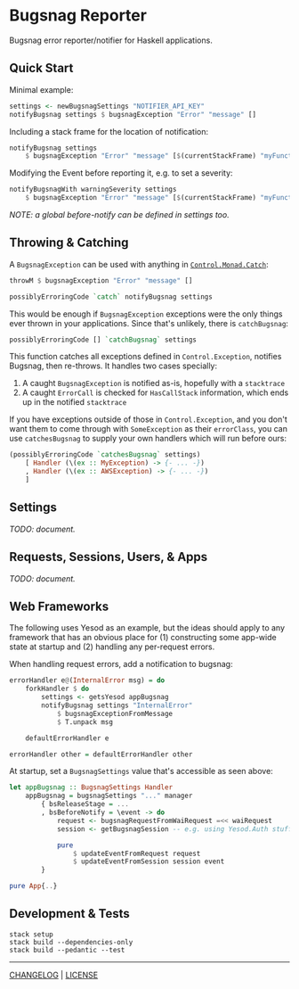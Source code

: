 # Bugsnag Reporter

Bugsnag error reporter/notifier for Haskell applications.

## Quick Start

Minimal example:

```hs
settings <- newBugsnagSettings "NOTIFIER_API_KEY"
notifyBugsnag settings $ bugsnagException "Error" "message" []
```

Including a stack frame for the location of notification:

```hs
notifyBugsnag settings
    $ bugsnagException "Error" "message" [$(currentStackFrame) "myFunction"]
```

Modifying the Event before reporting it, e.g. to set a severity:

```hs
notifyBugsnagWith warningSeverity settings
    $ bugsnagException "Error" "message" [$(currentStackFrame) "myFunction"])
```

*NOTE: a global before-notify can be defined in settings too.*

## Throwing & Catching

A `BugsnagException` can be used with anything in
[`Control.Monad.Catch`][exceptions]:

[exceptions]: http://hackage.haskell.org/package/exceptions

```hs
throwM $ bugsnagException "Error" "message" []
```

```hs
possiblyErroringCode `catch` notifyBugsnag settings
```

This would be enough if `BugsnagException` exceptions were the only things ever
thrown in your applications. Since that's unlikely, there is `catchBugsnag`:

```hs
possiblyErroringCode [] `catchBugsnag` settings
```

This function catches all exceptions defined in `Control.Exception`, notifies
Bugsnag, then re-throws. It handles two cases specially:

1. A caught `BugsnagException` is notified as-is, hopefully with a `stacktrace`
1. A caught `ErrorCall` is checked for `HasCallStack` information, which ends up
   in the notified `stacktrace`

If you have exceptions outside of those in `Control.Exception`, and you don't
want them to come through with `SomeException` as their `errorClass`, you can
use `catchesBugsnag` to supply your own handlers which will run before ours:

```hs
(possiblyErroringCode `catchesBugsnag` settings)
    [ Handler (\(ex :: MyException) -> {- ... -})
    , Handler (\(ex :: AWSException) -> {- ... -})
    ]
```

## Settings

*TODO: document.*

## Requests, Sessions, Users, & Apps

*TODO: document.*

## Web Frameworks

The following uses Yesod as an example, but the ideas should apply to any
framework that has an obvious place for (1) constructing some app-wide state at
startup and (2) handling any per-request errors.

When handling request errors, add a notification to bugsnag:

```hs
errorHandler e@(InternalError msg) = do
    forkHandler $ do
        settings <- getsYesod appBugsnag
        notifyBugsnag settings "InternalError"
            $ bugsnagExceptionFromMessage
            $ T.unpack msg

    defaultErrorHandler e

errorHandler other = defaultErrorHandler other
```

At startup, set a `BugsnagSettings` value that's accessible as seen above:

```hs
let appBugsnag :: BugsnagSettings Handler
    appBugsnag = bugsnagSettings "..." manager
        { bsReleaseStage = ...
        , bsBeforeNotify = \event -> do
            request <- bugsnagRequestFromWaiRequest =<< waiRequest
            session <- getBugsnagSession -- e.g. using Yesod.Auth stuff

            pure
                $ updateEventFromRequest request
                $ updateEventFromSession session event
        }

pure App{..}
```

## Development & Tests

```console
stack setup
stack build --dependencies-only
stack build --pedantic --test
```

---

[CHANGELOG](./CHANGELOG.md) | [LICENSE](./LICENSE)
